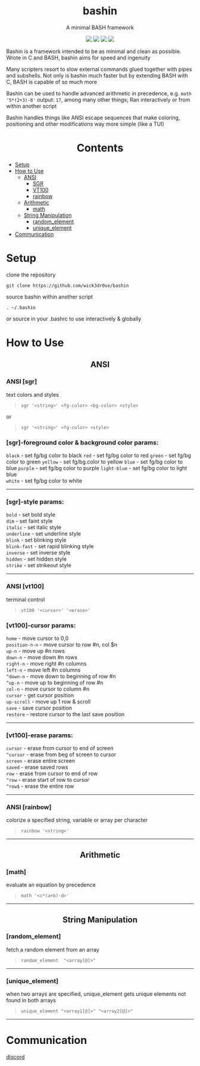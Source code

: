<div align="center">
<h1>bashin</h1>
<p>A minimal BASH framework</p>

<img src="https://img.shields.io/badge/Shell_Script-121011?style=for-the-badge&logo=gnu-bash&logoColor=white"></img>
<img src="https://img.shields.io/badge/Made%20with-Bash-1f425f.svg"></img>
<img src=https://img.shields.io/badge/Maintained%3F-yes-green.svg></img>
<img src="https://badge-size.herokuapp.com/wick3dr0se/bashin/master/bashin"></img>
</div>

Bashin is a framework intended to be as minimal and clean as possible. Wrote in C and BASH, bashin aims for speed and ingenuity

Many scripters resort to slow external commands glued together with pipes and subshells. Not only is bashin much faster but by extending BASH with C, BASH is capable of so much more

Bashin can be used to handle advanced arithmetic in precedence, e.g. `math '5*(2+3)-8'` output: `17`, among many other things; Ran interactively or from within another script

Bashin handles things like ANSI escape sequences that make coloring, positioning and other modifications way more simple (like a TUI)

<div align="center"><h1>Contents</h1></div>

* [Setup](#setup)
* [How to Use](#how-to-use)
    * [ANSI](#ansi)
        * [SGR](#ansi-sgr)
        * [VT100](#ansi-vt100)
        * [rainbow](#ansi-rainbow)
    * [Arithmetic](#arithmetic)
        * [math](#math)
    * [String Manipulation](#string-manipulation)
        * [random_element](#random_element)
        * [unique_element](#unique_element)
* [Communication](#communication)

# Setup

clone the repository

`git clone https://github.com/wick3dr0se/bashin`

source bashin within another script

`. ~/.bashin`

or source in your .bashrc to use interactively & globally

# How to Use

<div align="center"><h2>ANSI</h2></div>

### ANSI [sgr]
text colors and styles
> `sgr '<string>' <fg-color> <bg-color> <style>`

or

> `sgr '<string>' <fg-color> <style>`

### [sgr]-foreground color & background color params:

`black` - set fg/bg color to black
`red` - set fg/bg color to red
`green` - set fg/bg color to green
`yellow` - set fg/bg.color to yellow
`blue` - set fg/bg color to blue
`purple` - set fg/bg color to purple 
`light-blue` - set fg/bg color to light blue  
`white` - set fg/bg color to white

---

### [sgr]-style params:

`bold` - set bold style  
`dim` - set faint style  
`italic` - set italic style  
`underline` - set underline style  
`blink` - set blinking style  
`blink-fast` - set rapid blinking style  
`inverse` - set inverse style  
`hidden` - set hidden style  
`strike` - set strikeout style  

---

### ANSI [vt100]
terminal control
> `vt100 '<cursor>' '<erase>'`

### [vt100]-cursor params:

`home` - move cursor to 0,0  
`position-n-n` - move cursor to row #n, col $n  
`up-n` - move up #n rows  
`down-n` - move down #n rows  
`right-n` - move right #n columns  
`left-n` - move left #n columns  
`^down-n` - move down to beginning of row #n  
`^up-n` - move up to beginning of row #n  
`col-n` - move cursor to column #n  
`cursor` - get cursor position  
`up-scroll` - move up 1 row & scroll  
`save` - save cursor position  
`restore` - restore cursor to the last save position

---

### [vt100]-erase params:

`cursor` - erase from cursor to end of screen  
`^cursor` - erase from beg of screen to cursor  
`screen` - erase entire screen  
`saved` - erase saved rows  
`row` - erase from cursor to end of row  
`^row` - erase start of row to cursor  
`^row$` - erase the entire row

---

### ANSI [rainbow]
colorize a specified string, variable or array per character
> `rainbow '<string>'`

---

<div align="center"><h2>Arithmetic</h2></div>

### [math]
evaluate an equation by precedence
> `math '<c*(a+b)-d>'`

---

<div align="center"><h2>String Manipulation</h2></div>

### [random_element]
fetch a random element from an array
> `random_element  "<array[@]>"`

---

### [unique_element]
when two arrays are specified, unique_element gets unique elements not found in both arrays
> `unique_element "<array1[@]>" "<array2[@]>"`

---

# Communication

[discord](https://discord.gg/TstuWvDzXr)

